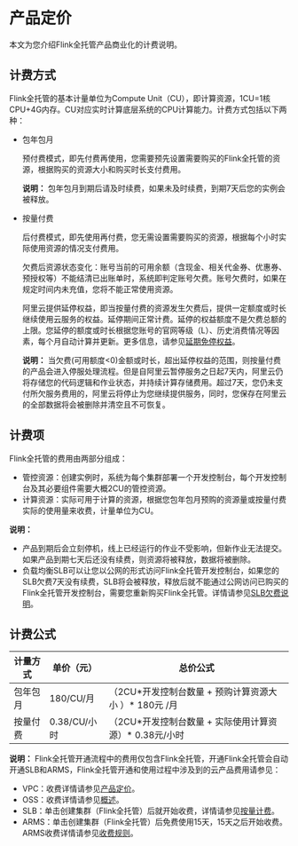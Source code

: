 # 产品定价

本文为您介绍Flink全托管产品商业化的计费说明。

## 计费方式

Flink全托管的基本计量单位为Compute Unit（CU），即计算资源，1CU=1核CPU+4G内存。CU对应实时计算底层系统的CPU计算能力。计费方式包括以下两种：

-   包年包月

    预付费模式，即先付费再使用，您需要预先设置需要购买的Flink全托管的资源，根据购买的资源大小和购买时长支付费用。

    **说明：** 包年包月到期后请及时续费，如果未及时续费，到期7天后您的实例会被释放。

-   按量付费

    后付费模式，即先使用再付费，您无需设置需要购买的资源，根据每个小时实际使用资源的情况支付费用。

    欠费后资源状态变化：账号当前的可用余额（含现金、相关代金券、优惠券、预授权等）不能结清已出账单时，系统即判定账号欠费。账号欠费时，如果在规定时间内未充值，您将不能正常使用资源。

    阿里云提供延停权益，即当按量付费的资源发生欠费后，提供一定额度或时长继续使用云服务的权益。延停期间正常计费。延停的权益额度不是欠费总额的上限。您延停的额度或时长根据您账号的官网等级（L）、历史消费情况等因素，每个月自动计算并更新。更多信息，请参见[延期免停权益](https://help.aliyun.com/document_detail/190777.html)。

    **说明：** 当欠费\(可用额度<0\)金额或时长，超出延停权益的范围，则按量付费的产品会进入停服处理流程。但是自阿里云暂停服务之日起7天内，阿里云仍将存储您的代码逻辑和作业状态，并持续计算存储费用。超过7天，您仍未支付所欠服务费用的，阿里云将停止为您继续提供服务，同时，您保存在阿里云的全部数据将会被删除并清空且不可恢复。


## 计费项

Flink全托管的费用由两部分组成：

-   管控资源：创建实例时，系统为每个集群部署一个开发控制台，每个开发控制台及其必要组件需要大概2CU的管控资源。
-   计算资源：实际可用于计算的资源，根据您包年包月预购的资源量或按量付费实际的使用量来收费，计量单位为CU。

**说明：**

-   产品到期后会立刻停机，线上已经运行的作业不受影响，但新作业无法提交。如果产品到期七天后还没有续费，则资源将被释放，数据将被删除。
-   负载均衡SLB可以让您以公网的形式访问Flink全托管开发控制台，如果您的SLB欠费7天没有续费，SLB将会被释放，释放后就不能通过公网访问已购买的Flink全托管开发控制台，需要您重新购买Flink全托管。详情请参见[SLB欠费说明](/cn.zh-CN/传统型负载均衡CLB/传统型负载均衡产品定价/欠费说明.md)。

## 计费公式

|计量方式|单价（元）|总价公式|
|----|-----|----|
|包年包月|180/CU/月|（2CU\*开发控制台数量 + 预购计算资源大小 ）\* 180元 /月|
|按量付费|0.38/CU/小时|（2CU\*开发控制台数量 + 实际使用计算资源）\* 0.38元/小时|

**说明：** Flink全托管开通流程中的费用仅包含Flink全托管，开通Flink全托管会自动开通SLB和ARMS，Flink全托管开通和使用过程中涉及到的云产品费用请参见：

-   VPC：收费详情请参见[产品定价](/cn.zh-CN/.md)。
-   OSS：收费详情请参见[概述](/cn.zh-CN/计量计费/计量项和计费项/概述.md)。
-   SLB：单击创建集群（Flink全托管）后就开始收费，详情请参见[按量计费](/cn.zh-CN/传统型负载均衡CLB/传统型负载均衡产品定价/按量计费.md)。
-   ARMS：单击创建集群（Flink全托管）后免费使用15天，15天之后开始收费。ARMS收费详情请参见[收费规则](/cn.zh-CN/产品定价/收费规则.md)。

